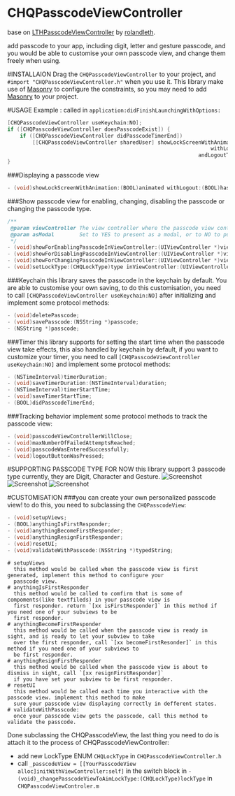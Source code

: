 CHQPasscodeViewController
=========================
base on [LTHPasscodeViewController](https://github.com/rolandleth/LTHPasscodeViewController) by [rolandleth](https://github.com/rolandleth).

add passcode to your app, including digit, letter and gesture passcode, and you would be able to customise your own passcode view, and change them freely when using.

#INSTALLAION
Drag the `CHQPasscodeViewController` to your project, and `#import "CHQPasscodeViewController.h"` when you use it. 
This library make use of [Masonry](https://github.com/Masonry/Masonry) to configure the constraints, so you may need to add [Masonry](https://github.com/Masonry/Masonry) to your project.

#USAGE
Example : called in `application:didFinishLaunchingWithOptions:`
```Objective-C
[CHQPasscodeViewController useKeychain:NO];
if ([CHQPasscodeViewController doesPasscodeExist]) {
    if ([CHQPasscodeViewController didPasscodeTimerEnd])
        [[CHQPasscodeViewController sharedUser] showLockScreenWithAnimation:YES
                                                                 withLogout:NO
                                                             andLogoutTitle:nil];
}
```
###Displaying a passcode view
```Objective-C
- (void)showLockScreenWithAnimation:(BOOL)animated withLogout:(BOOL)hasLogout andLogoutTitle:(NSString*)logoutTitle;
```
###Show passcode view for enabling, changing, disabling the passcode or changing the passcode type.
```Objective-C
/**
 @param viewController The view controller where the passcode view controller will be displayed.
 @param asModal        Set to YES to present as a modal, or to NO to push on the current nav stack.
 */
- (void)showForEnablingPasscodeInViewController:(UIViewController *)viewController asModal:(BOOL)isModal;
- (void)showForDisablingPasscodeInViewController:(UIViewController *)viewController asModal:(BOOL)isModal;
- (void)showForChangingPasscodeInViewController:(UIViewController *)viewController asModal:(BOOL)isModal;
- (void)setLockType:(CHQLockType)type inViewController:(UIViewController *)viewController asModal:(BOOL)isModal
```
###Keychain
this library saves the passcode in the keychain by default. You are able to customise your own saving, to do this customisation, you need to call `[CHQPasscodeViewController useKeychain:NO]` after initializing and implement some protocol methods:
```Objective-C
- (void)deletePasscode;
- (void)savePasscode:(NSString *)passcode;
- (NSString *)passcode;
```

###Timer
this library supports for setting the start time when the passcode view take effects, this also handled by keychain by default, if you want to customize your timer, you need to call `[CHQPasscodeViewController useKeychain:NO]` and implement some protocol methods:
```Objective-C
- (NSTimeInterval)timerDuration;
- (void)saveTimerDuration:(NSTimeInterval)duration;
- (NSTimeInterval)timerStartTime;
- (void)saveTimerStartTime;
- (BOOL)didPasscodeTimerEnd;
```

###Tracking behavior
implement some protocol methods to track the passcode view:
```Objective-C
- (void)passcodeViewControllerWillClose;
- (void)maxNumberOfFailedAttemptsReached;
- (void)passcodeWasEnteredSuccessfully;
- (void)logoutButtonWasPressed;
```
#SUPPORTING PASSCODE TYPE FOR NOW
this library support 3 passcode type currently, they are Digit, Character and Gesture.
![Screenshot](https://github.com/stoncle/CHQPasscodeViewController/blob/master/image/digit.png)
![Screenshot](https://github.com/stoncle/CHQPasscodeViewController/blob/master/image/character.png)
![Screenshot](https://github.com/stoncle/CHQPasscodeViewController/blob/master/image/gesture.png)

#CUSTOMISATION
###you can create your own personalized passcode view!
to do this, you need to subclassing the `CHQPasscodeView`:
```Objective-C
- (void)setupViews;
- (BOOL)anythingIsFirstResponder;
- (void)anythingBecomeFirstResponder;
- (void)anythingResignFirstResponder;
- (void)resetUI;
- (void)validateWithPasscode:(NSString *)typedString;
```
    # setupViews
      this method would be called when the passcode view is first generated, implement this method to configure your 
      passcode view.
    # anythingIsFirstResponder
      this method would be called to comfirm that is some of compoments(like textfileds) in your passcode view is 
      first responder. return `[xx isFirstResponder]` in this method if you need one of your subviews to be 
      first responder.
    # anythingBecomeFirstResponder
      this method would be called when the passcode view is ready in sight, and is ready to let your subview to take 
      over the first responder, call `[xx becomeFirstResonder]` in this method if you need one of your subviews to 
      be first responder.
    # anythingResignFirstResponder
      this method would be called when the passcode view is about to dismiss in sight, call `[xx resignFirstResponder]`
      if you have set your subview to be first responder.
    # resetUI
      this method would be called each time you interactive with the passcode view. implement this method to make 
      sure your passcode view displaying correctly in defferent states.
    # validateWithPasscode:
      once your passcode view gets the passcode, call this method to validate the passcode.
Done subclassing the CHQPasscodeView, the last thing you need to do is attach it to the process of       CHQPasscodeViewController:
* add new LockType ENUM `CHQLockType` in `CHQPasscodeViewController.h`
* call `_passcodeView = [[YourPasscodeView alloc]initWithViewController:self]` in the switch block in 
  `- (void)_changePasscodeViewToAimLockType:(CHQLockType)lockType` in `CHQPasscodeViewControler.m`
